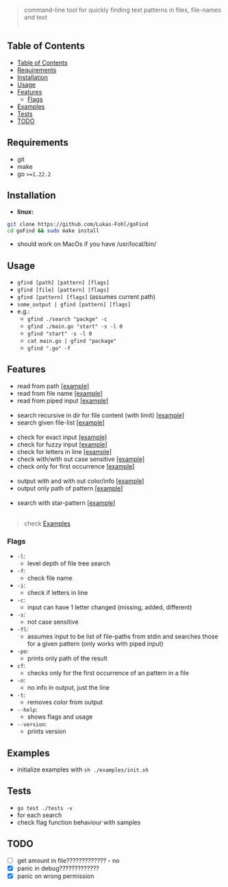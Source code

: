 > command-line tool for quickly finding text patterns in files, file-names and text
<br></br>
## Table of Contents
- [Table of Contents](#table-of-contents)
- [Requirements](#requirements)
- [Installation](#installation)
- [Usage](#usage)
- [Features](#features)
  - [Flags](#flags)
- [Examples](#examples)
- [Tests](#tests)
- [TODO](#todo)

## Requirements
 - git
 - make
 - go `>=1.22.2`

## Installation
 - **linux:**
```bash
git clone https://github.com/Lukas-Fohl/goFind
cd goFind && sudo make install
```
 - should work on MacOs if you have /usr/local/bin/

## Usage
 - `gfind [path] [pattern] [flags]`
 - `gfind [file] [pattern] [flags]`
 - `gfind [pattern] [flags]` (assumes current path)
 - `some_output | gfind [pattern] [flags]`
 - e.g.:
   - `gfind ./search "packge" -c`
   - `gfind ./main.go "start" -s -l 0`
   - `gfind "start" -s -l 0`
   - `cat main.go | gfind "package"`
   - `gfind ".go" -f`

## Features
 - read from path [[example]](./examples/basicFind.sh)
 - read from file name [[example]](./examples/basicFind.sh)
 - read from piped input [[example]](./examples/pipedFind.sh)
<br></br>
 - search recursive in dir for file content (with limit) [[example]](./examples/levelFind.sh)
 - search given file-list [[example]](./examples/fileList.sh)
<br></br>
 - check for exact input [[example]](./examples/basicFind.sh)
 - check for fuzzy input [[example]](./examples/fuzzyFind.sh)
 - check for letters in line [[example]](./examples/letterFind.sh)
 - check with/with out case sensitive [[example]](./examples/caseFind.sh)
 - check only for first occurrence [[example]](./examples/checkFirst.sh)
<br></br>
- output with and with out color/info [[example]](./examples/noOutputFind.sh)
- output only path of pattern [[example]](./examples/pathOnly.sh)
<br></br>
- search with star-pattern [[example]](./examples/pattern.sh)
<br></br>
> check [Examples](#examples)

### Flags
  - `-l`:
    - level depth of file tree search
  - `-f`:
    - check file name
  - `-i`:
    - check if letters in line
  - `-c`:
    - input can have 1 letter changed (missing, added, different)
  - `-s`:
    - not case sensitive
  - `-fl`:
    - assumes input to be list of file-paths from stdin and searches those for a given pattern (only works with piped input)
  - `-po`:
    - prints only path of the result
  - `cf`:
    - checks only for the first occurrence of an pattern in a file
  - `-n`:
    - no info in output, just the line
  - `-t`:
    - removes color from output
  - `--help`:
    - shows flags and usage
  - `--version`:
    - prints version

## Examples
 - initialize examples with `sh ./examples/init.sh`

## Tests
 - `go test ./tests -v`
 - for each search
 - check flag function behaviour with samples

## TODO
 - [ ] get amount in file????????????? - no
 - [x] panic in debug?????????????
 - [x] panic on wrong permission
